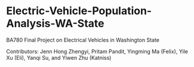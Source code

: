 # Electric-Vehicle-Population-Analysis-WA-State
BA780 Final Project on Electrical Vehicles in Washington State

Contributors: Jenn Hong Zhengyi, Pritam Pandit, Yingming Ma (Felix), Yile Xu (Eli), Yanqi Su, and Yiwen Zhu (Katniss)
